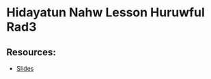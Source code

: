 # Hidayatun Nahw Lesson  Huruwful Rad3 



## Resources:
- [Slides](https://github.com/arshare/resources_balagha_pdfs)
